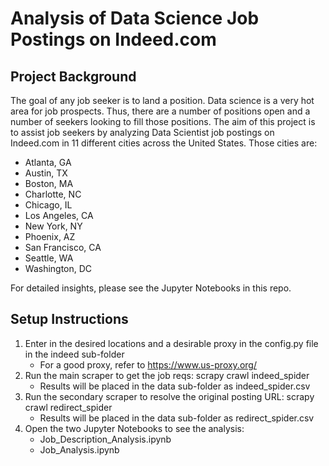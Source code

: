 # Analysis of Data Science Job Postings on Indeed.com
## Project Background
The goal of any job seeker is to land a position. Data science is a very hot area for job prospects. Thus, there are a number of positions open and a number of seekers looking to fill those positions.
The aim of this project is to assist job seekers by analyzing Data Scientist job postings on Indeed.com in 11 different cities across the United States. Those cities are: 
- Atlanta, GA
- Austin, TX
- Boston, MA
- Charlotte, NC
- Chicago, IL
- Los Angeles, CA
- New York, NY
- Phoenix, AZ
- San Francisco, CA
- Seattle, WA
- Washington, DC

For detailed insights, please see the Jupyter Notebooks in this repo.

## Setup Instructions
1. Enter in the desired locations and a desirable proxy in the config.py file in the indeed sub-folder
    - For a good proxy, refer to https://www.us-proxy.org/
2. Run the main scraper to get the job reqs: scrapy crawl indeed_spider
    - Results will be placed in the data sub-folder as indeed_spider.csv
3. Run the secondary scraper to resolve the original posting URL: scrapy crawl redirect_spider
    - Results will be placed in the data sub-folder as redirect_spider.csv
4. Open the two Jupyter Notebooks to see the analysis:
    - Job_Description_Analysis.ipynb
    - Job_Analysis.ipynb